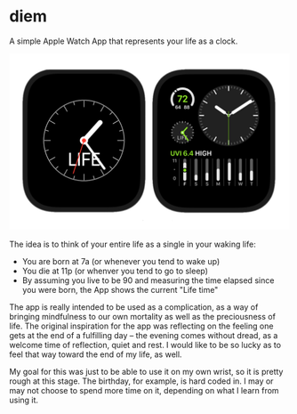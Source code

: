 # diem
A simple Apple Watch App that represents your life as a clock.

![](screenshot.png)

The idea is to think of your entire life as a single in your waking life:
- You are born at 7a (or whenever you tend to wake up)
- You die at 11p (or whenver you tend to go to sleep)
- By assuming you live to be 90 and measuring the time elapsed since you were born, the App shows the current "Life time"

The app is really intended to be used as a complication, as a way of bringing mindfulness to our own mortality as well as the preciousness of life. 
The original inspiration for the app was reflecting on the feeling one gets at the end of a fulfilling day – the evening comes without dread, as a welcome time of
reflection, quiet and rest. I would like to be so lucky as to feel that way toward the end of my life, as well.

My goal for this was just to be able to use it on my own wrist, so it is pretty rough at this stage. The birthday, for example, is hard coded in. I may or may not choose to spend more time on it, depending on what I learn from using it. 
